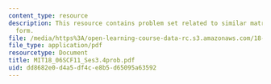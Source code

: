 ```yaml
---
content_type: resource
description: This resource contains problem set related to similar matrices and jordan
  form.
file: /media/https%3A/open-learning-course-data-rc.s3.amazonaws.com/18-06sc-linear-algebra-fall-2011/dd8682e0d4a5df4ce8b5d65095a63592_MIT18_06SCF11_Ses3.4prob.pdf
file_type: application/pdf
resourcetype: Document
title: MIT18_06SCF11_Ses3.4prob.pdf
uid: dd8682e0-d4a5-df4c-e8b5-d65095a63592
---
```

